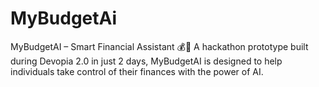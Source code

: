# MyBudgetAi
MyBudgetAI – Smart Financial Assistant 💰🤖 A hackathon prototype built during Devopia 2.0 in just 2 days, MyBudgetAI is designed to help individuals take control of their finances with the power of AI.
